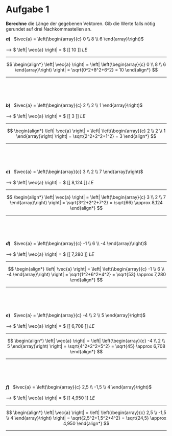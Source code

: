 <!--
version:  0.0.1

language: de

@style
main > *:not(:last-child) {
  margin-bottom: 3rem;
}

input {
    text-align: center;
}

.flex-container {
    display: flex;
    flex-wrap: wrap;
    align-items: stretch;
    gap: 20px;
}

.flex-child {
    flex: 1;
    min-width: 350px;
    margin-right: 20px;
}

@media (max-width: 400px) {
    .flex-child {
        flex: 100%;
        margin-right: 0;
    }
}
@end

formula: \carry   \textcolor{red}{\scriptsize #1}
formula: \digit   \rlap{\carry{#1}}\phantom{#2}#2
formula: \permil  \text{‰}

import: https://raw.githubusercontent.com/liaTemplates/algebrite/master/README.md
import: https://raw.githubusercontent.com/LiaTemplates/Tikz-Jax/main/README.md

script: https://cdn.jsdelivr.net/gh/LiaTemplates/Tikz-Jax@main/dist/index.js

@round
<script>
  let value = `@input`;
  if (value.startsWith("@")) {
    ""
  } else {
    value = JSON.parse(value);
    value = value[0]
    value = value.replace(/,/g, ".");
    value = parseFloat(value);
    value = Math.round(value * Math.pow(10,@1)) / Math.pow(10,@1);
    value == @0
  }
</script>
@end

tags: Vektoren, Abstand, negative Zahlen, Wurzeln, Dezimalzahlen, Potenzen, leicht

-->




# Aufgabe 1


**Berechne** die Länge der gegebenen Vektoren. Gib die Werte falls nötig gerundet auf drei Nachkommastellen an.
<br>

<section class="flex-container">
<div class="flex-child">

__$a)\;\;$__ $\vec{a} = \left(\begin{array}{c} 0 \\ 8 \\ 6 \end{array}\right)$  \
<br>
--> $ \left| \vec{a} \right| = $ [[   10   ]] $LE$
***************
$$
 \begin{align*}
  \left| \vec{a} \right| = \left| \left(\begin{array}{c} 0 \\ 8 \\ 6 \end{array}\right) \right| = \sqrt{0^2+8^2+6^2} = 10
 \end{align*}
$$
***************
<br>
<br>
<br>
</div>
</section>



<section class="flex-container">
<div class="flex-child">

__$b)\;\;$__ $\vec{a} = \left(\begin{array}{c} 2 \\ 2 \\ 1 \end{array}\right)$  \
<br>
--> $ \left| \vec{a} \right| = $ [[  3    ]] $LE$
***************
$$
 \begin{align*}
  \left| \vec{a} \right| = \left| \left(\begin{array}{c} 2 \\ 2 \\ 1 \end{array}\right) \right| = \sqrt{2^2+2^2+1^2} = 3
 \end{align*}
$$
***************
<br>
<br>
<br>
</div>
</section>



<section class="flex-container">
<div class="flex-child">

__$c)\;\;$__ $\vec{a} = \left(\begin{array}{c} 3 \\ 2 \\ 7 \end{array}\right)$  \
<br>
--> $ \left| \vec{a} \right| = $ [[  8,124  ]] $LE$
***************
$$
 \begin{align*}
  \left| \vec{a} \right| = \left| \left(\begin{array}{c} 3 \\ 2 \\ 7 \end{array}\right) \right| = \sqrt{3^2+2^2+7^2} = \sqrt{66} \approx 8,124
 \end{align*}
$$
***************
<br>
<br>
<br>
</div>
</section>



<section class="flex-container">
<div class="flex-child">

__$d)\;\;$__ $\vec{a} = \left(\begin{array}{c} -1 \\ 6 \\ -4 \end{array}\right)$  \
<br>
--> $ \left| \vec{a} \right| = $ [[  7,280  ]] $LE$
***************
$$
 \begin{align*}
  \left| \vec{a} \right| = \left| \left(\begin{array}{c} -1 \\ 6 \\ -4 \end{array}\right) \right| = \sqrt{1^2+6^2+4^2} = \sqrt{53} \approx 7,280
 \end{align*}
$$
***************
<br>
<br>
<br>
</div>
</section>



<section class="flex-container">
<div class="flex-child">

__$e)\;\;$__ $\vec{a} = \left(\begin{array}{c} -4 \\ 2 \\ 5 \end{array}\right)$  \
<br>
--> $ \left| \vec{a} \right| = $ [[  6,708  ]] $LE$
***************
$$
 \begin{align*}
  \left| \vec{a} \right| = \left| \left(\begin{array}{c} -4 \\ 2 \\ 5 \end{array}\right) \right| = \sqrt{4^2+2^2+5^2} = \sqrt{45} \approx 6,708
 \end{align*}
$$
***************
<br>
<br>
<br>
</div>
</section>



<section class="flex-container">
<div class="flex-child">

__$f)\;\;$__ $\vec{a} = \left(\begin{array}{c} 2,5 \\ -1,5 \\ 4 \end{array}\right)$  \
<br>
--> $ \left| \vec{a} \right| = $ [[  4,950  ]] $LE$
***************
$$
 \begin{align*}
  \left| \vec{a} \right| = \left| \left(\begin{array}{c} 2,5 \\ -1,5 \\ 4 \end{array}\right) \right| = \sqrt{2,5^2+1,5^2+4^2} = \sqrt{24,5} \approx 4,950
 \end{align*}
$$
***************
<br>
<br>
<br>
</div>
</section>


<br>
<br>
<br>
<br>
<br>
<br>